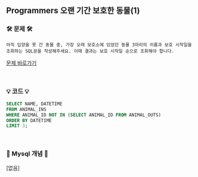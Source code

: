 ## Programmers 오랜 기간 보호한 동물(1)
### 🛠️ 문제 🛠️
```
아직 입양을 못 간 동물 중, 가장 오래 보호소에 있었던 동물 3마리의 이름과 보호 시작일을 조회하는 SQL문을 작성해주세요. 이때 결과는 보호 시작일 순으로 조회해야 합니다.
```
[문제 바로가기](https://school.programmers.co.kr/learn/courses/30/lessons/59044)

<br/>

### 💡 코드 💡
```sql
SELECT NAME, DATETIME
FROM ANIMAL_INS
WHERE ANIMAL_ID NOT IN (SELECT ANIMAL_ID FROM ANIMAL_OUTS)
ORDER BY DATETIME
LIMIT 3;
```

<br/>

### 📙 Mysql 개념 📙
[없음]
